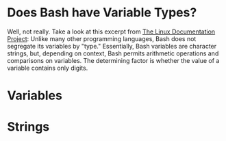 # Does Bash have Variable Types?
Well, not really. Take a look at this excerpt from [The Linux Documentation Project](https://tldp.org/LDP/abs/html/untyped.html):
Unlike many other programming languages, Bash does not segregate its variables by "type." 
Essentially, Bash variables are character strings, but, depending on context, Bash permits arithmetic operations and comparisons on variables. 
The determining factor is whether the value of a variable contains only digits.

# Variables

# Strings
